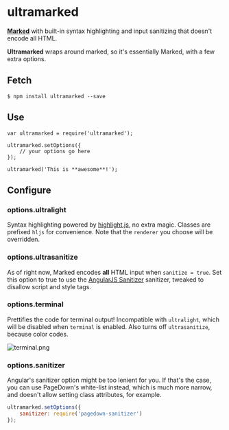 # ultramarked

[**Marked**](https://github.com/chjj/marked) with built-in syntax highlighting and input sanitizing that doesn't encode all HTML.

**Ultramarked** wraps around marked, so it's essentially Marked, with a few extra options.

## Fetch

    $ npm install ultramarked --save

## Use

    var ultramarked = require('ultramarked');

    ultramarked.setOptions({
        // your options go here
    });

    ultramarked('This is **awesome**!');

## Configure

### options.ultralight

Syntax highlighting powered by [highlight.js](https://github.com/isagalaev/highlight.js), no extra magic. Classes are prefixed `hljs` for convenience. Note that the `renderer` you choose will be overridden.

### options.ultrasanitize

As of right now, Marked encodes **all** HTML input when `sanitize = true`. Set this option to true to use the [AngularJS Sanitizer](https://github.com/angular/angular.js/blob/master/lib/htmlparser/htmlparser.js) sanitizer, tweaked to disallow script and style tags.

### options.terminal

Prettifies the code for terminal output! Incompatible with `ultralight`, which will be disabled when `terminal` is enabled. Also turns off `ultrasanitize`, because color codes.

![terminal.png][1]

### options.sanitizer

Angular's sanitizer option might be too lenient for you. If that's the case, you can use PageDown's white-list instead, which is much more narrow, and doesn't allow setting class attributes, for example.

```js
ultramarked.setOptions({
	sanitizer: require('pagedown-sanitizer')
});
```

[1]: http://i.imgur.com/fTh1JiD.png